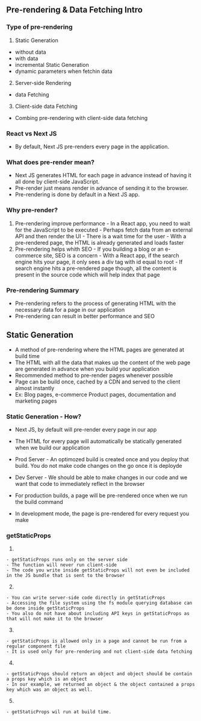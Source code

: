 ## Pre-rendering & Data Fetching Intro

### Type of pre-rendering
1. Static Generation
  - without data
  - with data
  - incremental Static Generation
  - dynamic parameters when fetchin data
2. Server-side Rendering
  - data Fetching

3. Client-side data Fetching
  - Combing pre-rendering with client-side data fetching

### React vs Next JS
  - By default, Next JS pre-renders every page in the application.

### What does pre-render mean?
  - Next JS generates HTML for each page in advance instead of having it all done by client-side JavaScript.
  - Pre-render just means render in advance of sending it to the browser.
  - Pre-rendering is done by default in a Next JS app.

### Why pre-render?
  1. Pre-rendering improve performance
    - In a React app, you need to wait for the JavaScript to be executed
    - Perhaps fetch data from an external API and then render the UI
    - There is a wait time for the user
    - With a pre-rendered page, the HTML is already generated and loads faster
  2. Pre-rendering helps whith SEO
    - If you building a blog or an e-commerce site, SEO is a  concern
    - With a React app, if the search engine hits your page, it only sees a div tag with id equal to root
    - If search engine hits a pre-rendered page though, all the content is present in the source code which will help index that page

### Pre-rendering Summary
  - Pre-rendering refers to the process of generating HTML with the necessary data for a page in our application
  - Pre-rendering can result in better performance and SEO

## Static Generation
  - A method of pre-rendering where the HTML pages are generated at build time
  - The HTML with all the data that makes up the content of the web page are generated in advance when you build your application
  - Recommended method to pre-render pages whenever possible
  - Page can be build once, cached by a CDN and served to the client almost instantly
  - Ex: Blog pages, e-commerce Product pages, documentation and marketing pages

### Static Generation - How?
  - Next JS, by default will pre-render every page in our app
  - The HTML for every page will automatically be statically generated when we build our application

  - Prod Server - An optimozed build is created once and you deploy that build. You do not make code changes on the go once it is deployde
  - Dev Server - We should be able to make changes in our code and we want that code to immediately reflect in the browser

  - For production builds, a page will be pre-rendered once when we run the build command
  - In development mode, the page is pre-rendered for every request you make

### getStaticProps

  1.
    - getStaticProps runs only on the server side
    - The function will never run client-side
    - The code you write inside getStaticProps will not even be included in the JS bundle that is sent to the browser

  2.
    - You can write server-side code directly in getStaticProps
    - Accessing the file system using the fs module querying database can be done inside getStaticProps
    - You also do not have about including API keys in getStaticProps as that will not make it to the browser

  3.
    - getStaticProps is allowed only in a page and cannot be run from a regular component file
    - It is used only for pre-rendering and not client-side data fetching

  4.
    - getStaticProps should return an object and object should be contain a props key which is an object
    - In our example, we returned an object & the object contained a props key which was an object as well.

  5.
    - getStaticProps wil run at build time.